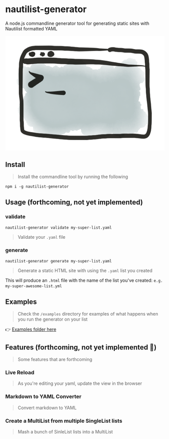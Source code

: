 # nautilist-generator
A node.js commandline generator tool for generating static sites with Nautilist formatted YAML 

![Generator Image](assets/generator.png)

## Install
> Install the commandline tool by running the following

```
npm i -g nautilist-generator
```

## Usage (forthcoming, not yet implemented)

### validate
```
nautilist-generator validate my-super-list.yaml
```
> Validate your `.yaml` file

### generate
```
nautilist-generator generate my-super-list.yaml
```
> Generate a static HTML site with using the `.yaml` list you created 

This will produce an `.html` file with the name of the list you've created: `e.g. my-super-awesome-list.yml`


## Examples
> Check the `/examples` directory for examples of what happens when you run the generator on your list

👉 [Examples folder here](/examples)


## Features (forthcoming, not yet implemented 🌴)
> Some features that are forthcoming

### Live Reload 
> As you're editing your yaml, update the view in the browser


### Markdown to YAML Converter
> Convert markdown to YAML

### Create a MultiList from multiple SingleList lists
> Mash a bunch of SinleList lists into a MultiList


